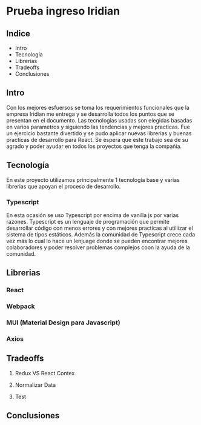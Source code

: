 # Prueba ingreso Iridian 
## Indice
- Intro
- Tecnología
- Librerias
- Tradeoffs
- Conclusiones 

## Intro

Con los mejores esfuersos se toma los requerimientos funcionales que la empresa Iridian me entrega y se desarrolla todos los puntos que se presentan en el documento. Las tecnologias usadas son elegidas basadas en varios parametros y siguiendo las tendencias y mejores practicas. Fue un ejercicio bastante divertido y se pudo aplicar nuevas librerias y buenas practicas de desarrollo para React. Se espera que este trabajo sea de su agrado y poder ayudar en todos los proyectos que tenga la compañia.

## Tecnología

En este proyecto utilizamos principalmente 1 tecnología base y varias librerias que apoyan el proceso de desarrollo. 

### Typescript

En esta ocasión se uso Typescript por encima de vanilla js por varias razones. Typescript es un lenguaje de programación que permite desarrollar código con menos errores y con mejores practicas al utiliizar el sistema de tipos estáticos. Además la comunidad de Typescript crece cada vez más lo cual lo hace un lenjuage donde se pueden encontrar mejores colaboradores y poder resolver problemas complejos coon la ayuda de la comunidad.

## Librerias

### React

### Webpack

### MUI (Material Design para Javascript)

### Axios 

## Tradeoffs

1. Redux VS React Contex

2. Normalizar Data

3. Test

## Conclusiones




